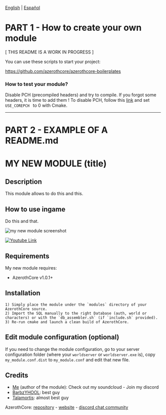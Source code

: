  [English](README.md) | [Español](README_ES.md)
# PART 1 - How to create your own module

[ THIS README IS A WORK IN PROGRESS ]


You can use these scripts to start your project:

https://github.com/azerothcore/azerothcore-boilerplates

### How to test your module?

Disable PCH (precompiled headers) and try to compile. If you forgot some headers, it is time to add them !
To disable PCH, follow this [link](https://github.com/azerothcore/azerothcore-wotlk/wiki/CMake-options) and set `USE_COREPCH ` to 0 with Cmake.


-------------------------------------------------------

# PART 2 - EXAMPLE OF A README.md

# MY NEW MODULE (title)


## Description

This module allows to do this and this.


## How to use ingame

Do this and that.

![my new module screenshot](/screenshots/my_module.png?raw=true "my new module screenshot")

<!-- Video example - We can't embed videos on github, only on github.io pages. If you can, make an animated gif of your video instead (but it's not needed) -->
[![Youtube Link](https://i.imgur.com/Jhrdgv6.png)](https://www.youtube.com/watch?v=T6UEX47mPeE)


## Requirements

My new module requires:

- AzerothCore v1.0.1+


## Installation

```
1) Simply place the module under the `modules` directory of your AzerothCore source. 
2) Import the SQL manually to the right Database (auth, world or characters) or with the `db_assembler.sh` (if `include.sh` provided).
3) Re-run cmake and launch a clean build of AzerothCore.
```

## Edit module configuration (optional)

If you need to change the module configuration, go to your server configuration folder (where your `worldserver` or `worldserver.exe` is), copy `my_module.conf.dist` to `my_module.conf` and edit that new file.


## Credits

* [Me](https://github.com/YOUR_GITHUB_NAME) (author of the module): Check out my soundcloud - Join my discord
* [BarbzYHOOL](https://github.com/barbzyhool): best guy <!-- you can remove this small joke or modify it, but if you let the names, we get notified when a new module is made, which is quite cool) -->
* [Talamortis](https://github.com/talamortis): almost best guy <!-- you can remove this small joke or modify it, but if you let the names, we get notified when a new module is made, which is quite cool) -->

AzerothCore: [repository](https://github.com/azerothcore) - [website](http://azerothcore.org/) - [discord chat community](https://discord.gg/PaqQRkd)
